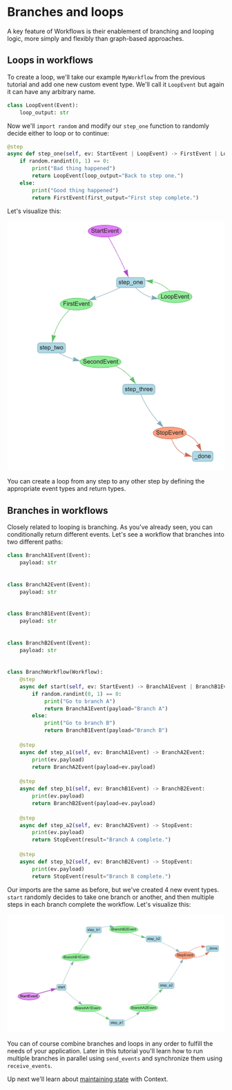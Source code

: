 # Branches and loops

A key feature of Workflows is their enablement of branching and looping logic, more simply and flexibly than graph-based approaches.

## Loops in workflows

To create a loop, we'll take our example `MyWorkflow` from the previous tutorial and add one new custom event type. We'll call it `LoopEvent` but again it can have any arbitrary name.

```python
class LoopEvent(Event):
    loop_output: str
```

Now we'll `import random` and modify our `step_one` function to randomly decide either to loop or to continue:

```python
@step
async def step_one(self, ev: StartEvent | LoopEvent) -> FirstEvent | LoopEvent:
    if random.randint(0, 1) == 0:
        print("Bad thing happened")
        return LoopEvent(loop_output="Back to step one.")
    else:
        print("Good thing happened")
        return FirstEvent(first_output="First step complete.")
```

Let's visualize this:

![A simple loop](./loop.png)

You can create a loop from any step to any other step by defining the appropriate event types and return types.

## Branches in workflows

Closely related to looping is branching. As you've already seen, you can conditionally return different events. Let's see a workflow that branches into two different paths:

```python
class BranchA1Event(Event):
    payload: str


class BranchA2Event(Event):
    payload: str


class BranchB1Event(Event):
    payload: str


class BranchB2Event(Event):
    payload: str


class BranchWorkflow(Workflow):
    @step
    async def start(self, ev: StartEvent) -> BranchA1Event | BranchB1Event:
        if random.randint(0, 1) == 0:
            print("Go to branch A")
            return BranchA1Event(payload="Branch A")
        else:
            print("Go to branch B")
            return BranchB1Event(payload="Branch B")

    @step
    async def step_a1(self, ev: BranchA1Event) -> BranchA2Event:
        print(ev.payload)
        return BranchA2Event(payload=ev.payload)

    @step
    async def step_b1(self, ev: BranchB1Event) -> BranchB2Event:
        print(ev.payload)
        return BranchB2Event(payload=ev.payload)

    @step
    async def step_a2(self, ev: BranchA2Event) -> StopEvent:
        print(ev.payload)
        return StopEvent(result="Branch A complete.")

    @step
    async def step_b2(self, ev: BranchB2Event) -> StopEvent:
        print(ev.payload)
        return StopEvent(result="Branch B complete.")
```

Our imports are the same as before, but we've created 4 new event types. `start` randomly decides to take one branch or another, and then multiple steps in each branch complete the workflow. Let's visualize this:

![A simple branch](./branching.png)

You can of course combine branches and loops in any order to fulfill the needs of your application. Later in this tutorial you'll learn how to run multiple branches in parallel using `send_events` and synchronize them using `receive_events`.

Up next we'll learn about [maintaining state](state.md) with Context.

